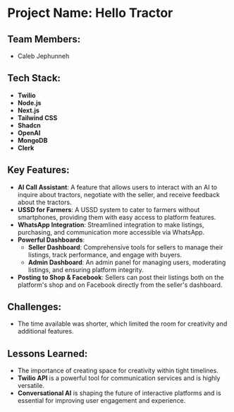 # **Project Name**: Hello Tractor

## **Team Members**:
- Caleb Jephunneh

## **Tech Stack**:
- **Twilio**
- **Node.js**
- **Next.js**
- **Tailwind CSS**
- **Shadcn**
- **OpenAI**
- **MongoDB**
- **Clerk**

## **Key Features**:
- **AI Call Assistant**: A feature that allows users to interact with an AI to inquire about tractors, negotiate with the seller, and receive feedback about the tractors.
- **USSD for Farmers**: A USSD system to cater to farmers without smartphones, providing them with easy access to platform features.
- **WhatsApp Integration**: Streamlined integration to make listings, purchasing, and communication more accessible via WhatsApp.
- **Powerful Dashboards**:
  - **Seller Dashboard**: Comprehensive tools for sellers to manage their listings, track performance, and engage with buyers.
  - **Admin Dashboard**: An admin panel for managing users, moderating listings, and ensuring platform integrity.
- **Posting to Shop & Facebook**: Sellers can post their listings both on the platform's shop and on Facebook directly from the seller's dashboard.

## **Challenges**:
- The time available was shorter, which limited the room for creativity and additional features.

## **Lessons Learned**:
- The importance of creating space for creativity within tight timelines.
- **Twilio API** is a powerful tool for communication services and is highly versatile.
- **Conversational AI** is shaping the future of interactive platforms and is essential for improving user engagement and experience.
